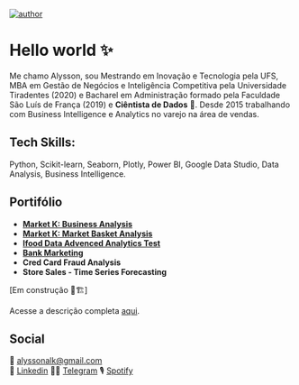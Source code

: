 [![author](https://img.shields.io/badge/author-alysson_guimarães-red.svg)](https://www.linkedin.com/in/guimaraesalysson/)

# Hello world ✨

Me chamo Alysson, sou Mestrando em Inovação e Tecnologia pela UFS, MBA em Gestão de Negócios e Inteligência Competitiva pela Universidade Tiradentes (2020) e Bacharel em Administração formado pela Faculdade São Luís de França (2019) e **Ciêntista de Dados** 🥰. 
Desde 2015 trabalhando com Business Intelligence e Analytics no varejo na área de vendas.

## Tech Skills: 

Python, Scikit-learn, Seaborn, Plotly, Power BI, Google Data Studio, Data Analysis, Business Intelligence.

## Portifólio<br>
* **[Market K: Business Analysis](https://github.com/k3ybladewielder/market_k/blob/main/market_k_eda.ipynb)**<br>
* **[Market K: Market Basket Analysis](https://github.com/k3ybladewielder/market_k/blob/main/market_k_mba.ipynb)**<br>
* **[Ifood Data Advenced Analytics Test](https://github.com/k3ybladewielder/ifood)**<br>
* **[Bank Marketing](https://github.com/k3ybladewielder/bank_marketing)**<br>
* **Cred Card Fraud Analysis**
* **Store Sales - Time Series Forecasting**

[Em construção 🚧🏗]

Acesse a descrição completa [aqui](https://github.com/k3ybladewielder/portifolio).

## Social
📧 alyssonalk@gmail.com<br>
💼 [Linkedin](https://www.linkedin.com/in/guimaraesalysson/)
👨‍🚀 [Telegram](t.me/alysson)
🎙 [Spotify](https://open.spotify.com/user/sao5qyutaa7j64zwsojmyq7hq)
